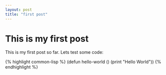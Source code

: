 ```yaml
---
layout: post
title: "first post"
---
```


# This is my first post

This is my first post so far. Lets test some code:

{% highlight common-lisp %}
(defun hello-world ()
  (print "Hello World"))
{% endhighlight %} 